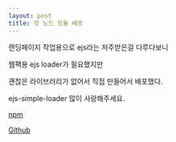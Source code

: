 ```yaml
---
layout: post
title: 첫 노드 모듈 배포
---
```


랜딩페이지 작업용으로 ejs라는 저주받은걸 다루다보니

웹팩용 ejs loader가 필요했지만

괜찮은 라이브러리가 없어서 직접 만들어서 배포했다.

ejs-simple-loader 많이 사랑해주세요.

[npm](https://www.npmjs.com/package/ejs-simple-loader)

[Github](https://github.com/carlsagan21/ejs-simple-loader)
